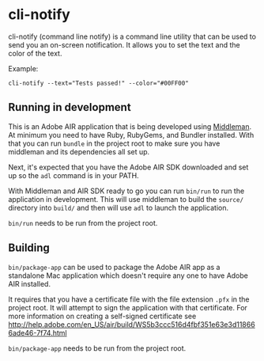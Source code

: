# cli-notify

cli-notify (command line notify) is a command line utility that can be used to send you an on-screen notification.
It allows you to set the text and the color of the text.

Example:

    cli-notify --text="Tests passed!" --color="#00FF00"

## Running in development

This is an Adobe AIR application that is being developed using [Middleman](http://middlemanapp.com/). At minimum you need to have Ruby, RubyGems, and Bundler installed. With that you can run `bundle` in the project root to make sure you have middleman and its dependencies all set up.

Next, it's expected that you have the Adobe AIR SDK downloaded and set up so the `adl` command is in your PATH.

With Middleman and AIR SDK ready to go you can run `bin/run` to run the application in development. This will use middleman to build the `source/` directory into `build/` and then will use `adl` to launch the application.

`bin/run` needs to be run from the project root.

## Building

`bin/package-app` can be used to package the Adobe AIR app as a standalone Mac application which doesn't require any one to have Adobe AIR installed.

It requires that you have a certificate file with the file extension `.pfx` in the project root. It will attempt to sign the application with that certificate. For more information on creating a self-signed certificate see http://help.adobe.com/en_US/air/build/WS5b3ccc516d4fbf351e63e3d118666ade46-7f74.html

`bin/package-app` needs to be run from the project root.